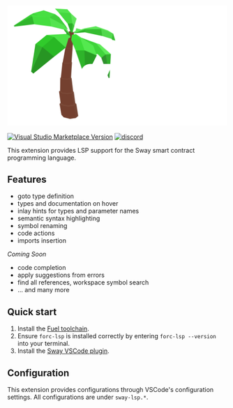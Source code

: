<picture>
   <source media="(prefers-color-scheme: light)" srcset="./images/light/sway.png">
   <source media="(prefers-color-scheme: dark)" srcset="./images/dark/sway.png">
   <img alt="Sway VSCode Plugin" src="./images/dark/sway.png">
</picture>

[![Visual Studio Marketplace Version](https://img.shields.io/visual-studio-marketplace/v/FuelLabs.sway-vscode-plugin)](https://marketplace.visualstudio.com/items?itemName=FuelLabs.sway-vscode-plugin)
[![discord](https://img.shields.io/badge/chat%20on-discord-orange?&logo=discord&logoColor=ffffff&color=7389D8&labelColor=6A7EC2)](https://discord.gg/xfpK4Pe)

This extension provides LSP support for the Sway smart contract programming language.

## Features

- goto type definition 
- types and documentation on hover
- inlay hints for types and parameter names
- semantic syntax highlighting
- symbol renaming
- code actions
- imports insertion

_Coming Soon_

- code completion
- apply suggestions from errors
- find all references, workspace symbol search
- ... and many more


## Quick start

1. Install the [Fuel toolchain](https://fuellabs.github.io/fuelup/master/installation/index.html).
1. Ensure `forc-lsp` is installed correctly by entering `forc-lsp --version` into your terminal.
1. Install the [Sway VSCode plugin](https://marketplace.visualstudio.com/items?itemName=FuelLabs.sway-vscode-plugin).

## Configuration

This extension provides configurations through VSCode's configuration settings. All configurations are under `sway-lsp.*`.
